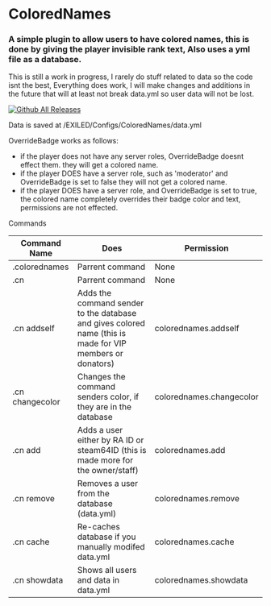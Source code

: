 # ColoredNames

### A simple plugin to allow users to have colored names, this is done by giving the player invisible rank text, Also uses a yml file as a database.

This is still a work in progress, I rarely do stuff related to data so the code isnt the best, Everything does work, I will make changes and additions in the future that will at least not break data.yml so user data will not be lost.

[![Github All Releases](https://img.shields.io/github/downloads/DentyTxR/ColoredNames/total.svg)]()

Data is saved at /EXILED/Configs/ColoredNames/data.yml

OverrideBadge works as follows:
- if the player does not have any server roles, OverrideBadge doesnt effect them. they will get a colored name.
- if the player DOES have a server role, such as 'moderator' and OverrideBadge is set to false they will not get a colored name.
- if the player DOES have a server role, and OverrideBadge is set to true, the colored name completely overrides their badge color and text, permissions are not effected.

Commands

| Command Name | Does | Permission |
| --- | --- | --- |
| .colorednames | Parrent command | None |
| .cn | Parrent command | None |
| .cn addself | Adds the command sender to the database and gives colored name (this is made for VIP members or donators) | colorednames.addself |
| .cn changecolor | Changes the command senders color, if they are in the database | colorednames.changecolor |
| .cn add | Adds a user either by RA ID or steam64ID (this is made more for the owner/staff) | colorednames.add |
| .cn remove | Removes a user from the database (data.yml) | colorednames.remove |
| .cn cache | Re-caches database if you manually modifed data.yml | colorednames.cache |
| .cn showdata | Shows all users and data in data.yml | colorednames.showdata |
